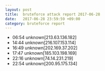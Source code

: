 ```yaml
---
layout: post
title:  bruteforce attack report 2017-06-28
date:   2017-06-28 23:59:59 +09:00
category: bruteforce report
---
```


* 06:54 unknown[213.63.136.182]
* 14:44 unknown[216.107.153.114]
* 16:49 unknown[202.169.37.202]
* 17:47 unknown[185.103.198.169]
* 22:16 unknown[74.14.231.219]
* 22:54 unknown[200.95.175.134]

